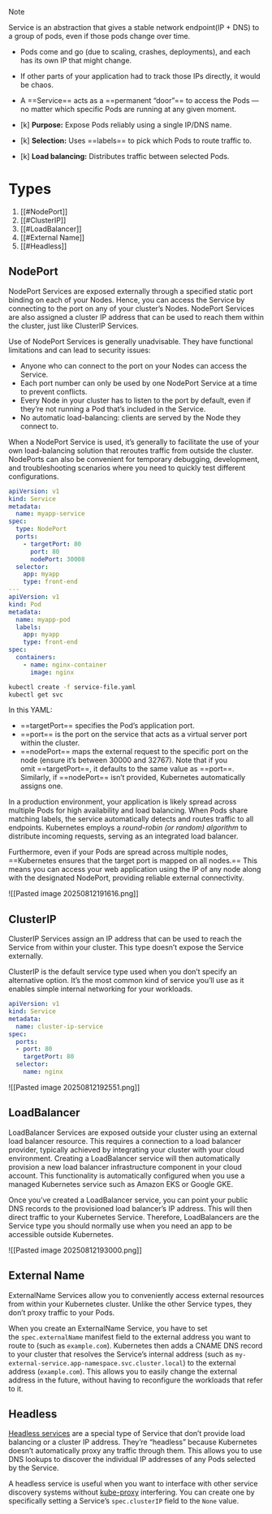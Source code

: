 > [!Note]
> Service is an abstraction that gives a stable network endpoint(IP + DNS) to a group of pods, even if those pods change over time.

- Pods come and go (due to scaling, crashes, deployments), and each has its own IP that might change. 
- If other parts of your application had to track those IPs directly, it would be chaos.
- A ==Service== acts as a ==permanent “door”== to access the Pods — no matter which specific Pods are running at any given moment.

- [k] **Purpose:** Expose Pods reliably using a single IP/DNS name.
- [k] **Selection:** Uses ==labels== to pick which Pods to route traffic to.
- [k] **Load balancing:** Distributes traffic between selected Pods.

# Types

1. [[#NodePort]]
2. [[#ClusterIP]]
3. [[#LoadBalancer]]
4. [[#External Name]]
5. [[#Headless]]

## NodePort

NodePort Services are exposed externally through a specified static port binding on each of your Nodes. Hence, you can access the Service by connecting to the port on any of your cluster’s Nodes. NodePort Services are also assigned a cluster IP address that can be used to reach them within the cluster, just like ClusterIP Services.

Use of NodePort Services is generally unadvisable. They have functional limitations and can lead to security issues:

- Anyone who can connect to the port on your Nodes can access the Service.
- Each port number can only be used by one NodePort Service at a time to prevent conflicts.
- Every Node in your cluster has to listen to the port by default, even if they’re not running a Pod that’s included in the Service.
- No automatic load-balancing: clients are served by the Node they connect to.

When a NodePort Service is used, it’s generally to facilitate the use of your own load-balancing solution that reroutes traffic from outside the cluster. NodePorts can also be convenient for temporary debugging, development, and troubleshooting scenarios where you need to quickly test different configurations.

```yaml
apiVersion: v1
kind: Service
metadata:
  name: myapp-service
spec:
  type: NodePort
  ports:
    - targetPort: 80
      port: 80
      nodePort: 30008
  selector:
    app: myapp
    type: front-end
---
apiVersion: v1
kind: Pod
metadata:
  name: myapp-pod
  labels:
    app: myapp
    type: front-end
spec:
  containers:
    - name: nginx-container
      image: nginx
```

```bash
kubectl create -f service-file.yaml
kubectl get svc
```

In this YAML:
- ==targetPort== specifies the Pod’s application port.
- ==port== is the port on the service that acts as a virtual server port within the cluster.
- ==nodePort== maps the external request to the specific port on the node (ensure it’s between 30000 and 32767).
Note that if you omit ==targetPort==, it defaults to the same value as ==port==. Similarly, if ==nodePort== isn’t provided, Kubernetes automatically assigns one.

In a production environment, your application is likely spread across multiple Pods for high availability and load balancing. When Pods share matching labels, the service automatically detects and routes traffic to all endpoints. Kubernetes employs a _round-robin (or random) algorithm_ to distribute incoming requests, serving as an integrated load balancer.

Furthermore, even if your Pods are spread across multiple nodes, ==Kubernetes ensures that the target port is mapped on all nodes.== This means you can access your web application using the IP of any node along with the designated NodePort, providing reliable external connectivity.

![[Pasted image 20250812191616.png]]

## ClusterIP

ClusterIP Services assign an IP address that can be used to reach the Service from within your cluster. This type doesn’t expose the Service externally.

ClusterIP is the default service type used when you don’t specify an alternative option. It’s the most common kind of service you’ll use as it enables simple internal networking for your workloads.

```yaml
apiVersion: v1
kind: Service
metadata:
  name: cluster-ip-service
spec:
  ports:
  - port: 80
    targetPort: 80
  selector:
    name: nginx
```

![[Pasted image 20250812192551.png]]


## LoadBalancer

LoadBalancer Services are exposed outside your cluster using an external load balancer resource. This requires a connection to a load balancer provider, typically achieved by integrating your cluster with your cloud environment. Creating a LoadBalancer service will then automatically provision a new load balancer infrastructure component in your cloud account. This functionality is automatically configured when you use a managed Kubernetes service such as Amazon EKS or Google GKE.

Once you’ve created a LoadBalancer service, you can point your public DNS records to the provisioned load balancer’s IP address. This will then direct traffic to your Kubernetes Service. Therefore, LoadBalancers are the Service type you should normally use when you need an app to be accessible outside Kubernetes.

![[Pasted image 20250812193000.png]]

## External Name

ExternalName Services allow you to conveniently access external resources from within your Kubernetes cluster. Unlike the other Service types, they don’t proxy traffic to your Pods.

When you create an ExternalName Service, you have to set the `spec.externalName` manifest field to the external address you want to route to (such as `example.com`). Kubernetes then adds a CNAME DNS record to your cluster that resolves the Service’s internal address (such as `my-external-service.app-namespace.svc.cluster.local`) to the external address (`example.com`). This allows you to easily change the external address in the future, without having to reconfigure the workloads that refer to it.

## Headless

[Headless services](https://kubernetes.io/docs/concepts/services-networking/service/#headless-services) are a special type of Service that don’t provide load balancing or a cluster IP address. They’re “headless” because Kubernetes doesn’t automatically proxy any traffic through them. This allows you to use DNS lookups to discover the individual IP addresses of any Pods selected by the Service.

A headless service is useful when you want to interface with other service discovery systems without [kube-proxy](https://kubernetes.io/docs/reference/command-line-tools-reference/kube-proxy) interfering. You can create one by specifically setting a Service’s `spec.clusterIP` field to the `None` value.
